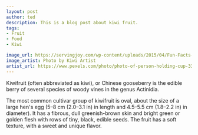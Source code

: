 ```yaml
---
layout: post
author: ted
description: This is a blog post about kiwi fruit.
tags:
- Fruit
- Food
- Kiwi

image_url: https://servingjoy.com/wp-content/uploads/2015/04/Fun-Facts-of-Kiwifruit.jpg
image_artist: Photo by Kiwi Artist
artist_url: https://www.pexels.com/photo/photo-of-person-holding-cup-3363111/
---
```

Kiwifruit (often abbreviated as kiwi), or Chinese gooseberry is the
edible berry of several species of woody vines in the genus Actinidia.

The most common cultivar group of kiwifruit is oval, about the size of
a large hen's egg (5–8 cm (2.0–3.1 in) in length and 4.5–5.5 cm
(1.8–2.2 in) in diameter). It has a fibrous, dull greenish-brown skin
and bright green or golden flesh with rows of tiny, black, edible
seeds. The fruit has a soft texture, with a sweet and unique flavor.